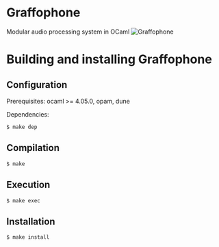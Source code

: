 # Graffophone
Modular audio processing system in OCaml
![Graffophone](https://github.com/gndl/graffophone/wiki/graffophone.png)

Building and installing Graffophone
==============================


Configuration
-------------

Prerequisites: ocaml >= 4.05.0, opam, dune

Dependencies:

    $ make dep


Compilation
-----------

    $ make


Execution
---------

    $ make exec


Installation
------------

    $ make install 

